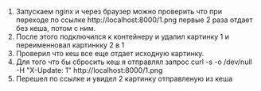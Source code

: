 1. Запускаем nginx и через браузер можно проверить что при переходе по ссылке http://localhost:8000/1.png первые 2 раза отдает без кеша, потом с ним.
2. После этого подключился к контейнеру и удалил картинку 1 и переименновал картинкку 2 в 1 
3. Проверил что кеш все еще отдает исходную картинку.
4. Для того что бы сбросить кеш я отправлял запрос curl -s -o /dev/null -H "X-Update: 1" http://localhost:8000/1.png
5. Перешел по ссылке и увидел 2 картинку отправленую из кеша 
